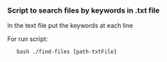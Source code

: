 ### Script to search files by keywords in .txt file

In the text file put the keywords at each line

For run script:
```
   bash ./find-files [path-txtFile]
``` 
